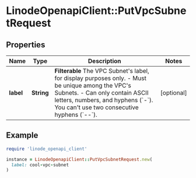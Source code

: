 # LinodeOpenapiClient::PutVpcSubnetRequest

## Properties

| Name | Type | Description | Notes |
| ---- | ---- | ----------- | ----- |
| **label** | **String** | __Filterable__ The VPC Subnet&#39;s label, for display purposes only.  - Must be unique among the VPC&#39;s Subnets. - Can only contain ASCII letters, numbers, and hyphens (&#x60;-&#x60;). You can&#39;t use two consecutive hyphens (&#x60;--&#x60;). | [optional] |

## Example

```ruby
require 'linode_openapi_client'

instance = LinodeOpenapiClient::PutVpcSubnetRequest.new(
  label: cool-vpc-subnet
)
```

